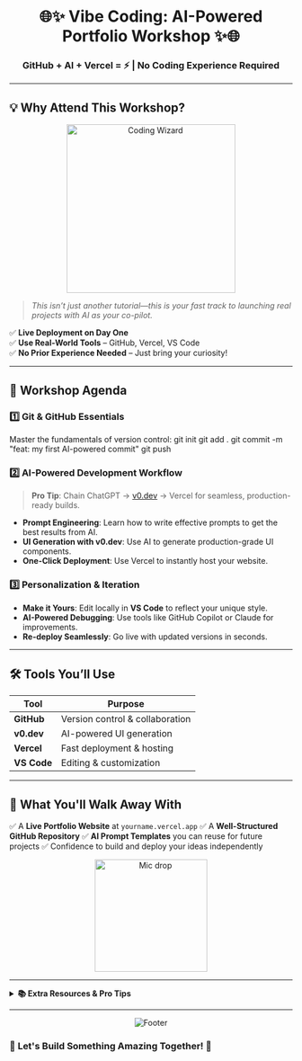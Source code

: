 <!-- AI-Powered Portfolio Workshop: Vibe Coding ✨🌐 -->

<div align="center">
  <h1>🌐✨ Vibe Coding: AI-Powered Portfolio Workshop ✨🌐</h1>
  <h3>GitHub + AI + Vercel = ⚡ | No Coding Experience Required</h3>
</div>

<hr/>

## 💡 Why Attend This Workshop?

<p align="center">
  <img src="https://media.giphy.com/media/LMcB8XospGZO8UQq87/giphy.gif" width="300" alt="Coding Wizard">
</p>

> *This isn’t just another tutorial—this is your fast track to launching real projects with AI as your co-pilot.*

✅ **Live Deployment on Day One**  
✅ **Use Real-World Tools** – GitHub, Vercel, VS Code  
✅ **No Prior Experience Needed** – Just bring your curiosity!

---

## 🚀 Workshop Agenda

### 1️⃣ Git & GitHub Essentials

Master the fundamentals of version control:
git init
git add .
git commit -m "feat: my first AI-powered commit"
git push

### 2️⃣ AI-Powered Development Workflow

> **Pro Tip**: Chain ChatGPT → [v0.dev](https://v0.dev) → Vercel for seamless, production-ready builds.

* **Prompt Engineering**: Learn how to write effective prompts to get the best results from AI.
* **UI Generation with v0.dev**: Use AI to generate production-grade UI components.
* **One-Click Deployment**: Use Vercel to instantly host your website.

### 3️⃣ Personalization & Iteration

* **Make it Yours**: Edit locally in **VS Code** to reflect your unique style.
* **AI-Powered Debugging**: Use tools like GitHub Copilot or Claude for improvements.
* **Re-deploy Seamlessly**: Go live with updated versions in seconds.

---

## 🛠️ Tools You’ll Use

| Tool        | Purpose                         |
| ----------- | ------------------------------- |
| **GitHub**  | Version control & collaboration |
| **v0.dev**  | AI-powered UI generation        |
| **Vercel**  | Fast deployment & hosting       |
| **VS Code** | Editing & customization         |

---

## 🎯 What You'll Walk Away With

✅ A **Live Portfolio Website** at `yourname.vercel.app`
✅ A **Well-Structured GitHub Repository**
✅ **AI Prompt Templates** you can reuse for future projects
✅ Confidence to build and deploy your ideas independently

<p align="center">
  <img src="https://media.giphy.com/media/3oKIPEqDGUULpEU0aQ/giphy.gif" width="200" alt="Mic drop">
</p>

---

<details>
<summary><b>📚 Extra Resources & Pro Tips</b></summary>

### 🔥 Deployment & Git Tips

* Use `vercel --prod` to deploy directly to production.
* Follow conventional commits: `git commit -m "feat: add contact form"`.
* Ask AI tools things like:

  > *“How can I make this section mobile-responsive?”*

</details>

---

<p align="center">
  <img src="https://capsule-render.vercel.app/api?type=waving&color=gradient&height=120&section=footer" alt="Footer">
  <h3>🚀 <b>Let's Build Something Amazing Together!</b> 🚀</h3>
</p>
